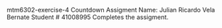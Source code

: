 mtm6302-exercise-4 Countdown Assigment Name: Julian Ricardo Vela Bernate Student # 41008995 Completes the assigment.